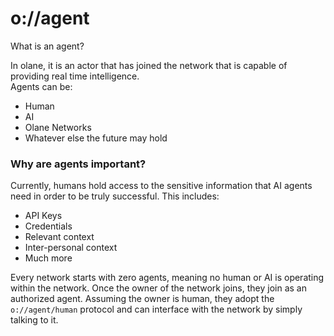 # o://agent

What is an agent?

In olane, it is an actor that has joined the network that is capable of providing real time intelligence.<br>
Agents can be:
- Human
- AI
- Olane Networks
- Whatever else the future may hold

### Why are agents important?
Currently, humans hold access to the sensitive information that AI agents need in order to be truly successful. This includes:
- API Keys
- Credentials
- Relevant context
- Inter-personal context
- Much more

Every network starts with zero agents, meaning no human or AI is operating within the network. Once the owner of the network joins, they join as an authorized agent. Assuming the owner is human, they adopt the `o://agent/human` protocol and can interface with the network by simply talking to it.